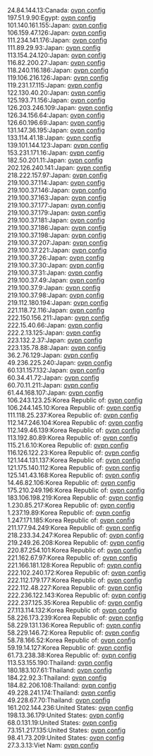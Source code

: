 24.84.144.13:Canada: [ovpn config](vpn/24_84_144_13.ovpn)  
197.51.9.90:Egypt: [ovpn config](vpn/197_51_9_90.ovpn)  
101.140.161.155:Japan: [ovpn config](vpn/101_140_161_155.ovpn)  
106.159.47.126:Japan: [ovpn config](vpn/106_159_47_126.ovpn)  
111.234.141.176:Japan: [ovpn config](vpn/111_234_141_176.ovpn)  
111.89.29.93:Japan: [ovpn config](vpn/111_89_29_93.ovpn)  
113.154.24.120:Japan: [ovpn config](vpn/113_154_24_120.ovpn)  
116.82.200.27:Japan: [ovpn config](vpn/116_82_200_27.ovpn)  
118.240.116.186:Japan: [ovpn config](vpn/118_240_116_186.ovpn)  
119.106.216.126:Japan: [ovpn config](vpn/119_106_216_126.ovpn)  
119.231.17.115:Japan: [ovpn config](vpn/119_231_17_115.ovpn)  
122.130.40.20:Japan: [ovpn config](vpn/122_130_40_20.ovpn)  
125.193.71.156:Japan: [ovpn config](vpn/125_193_71_156.ovpn)  
126.203.246.109:Japan: [ovpn config](vpn/126_203_246_109.ovpn)  
126.34.156.64:Japan: [ovpn config](vpn/126_34_156_64.ovpn)  
126.60.196.69:Japan: [ovpn config](vpn/126_60_196_69.ovpn)  
131.147.36.195:Japan: [ovpn config](vpn/131_147_36_195.ovpn)  
133.114.41.18:Japan: [ovpn config](vpn/133_114_41_18.ovpn)  
139.101.144.123:Japan: [ovpn config](vpn/139_101_144_123.ovpn)  
153.231.171.16:Japan: [ovpn config](vpn/153_231_171_16.ovpn)  
182.50.201.11:Japan: [ovpn config](vpn/182_50_201_11.ovpn)  
202.126.240.141:Japan: [ovpn config](vpn/202_126_240_141.ovpn)  
218.222.157.97:Japan: [ovpn config](vpn/218_222_157_97.ovpn)  
219.100.37.114:Japan: [ovpn config](vpn/219_100_37_114.ovpn)  
219.100.37.146:Japan: [ovpn config](vpn/219_100_37_146.ovpn)  
219.100.37.163:Japan: [ovpn config](vpn/219_100_37_163.ovpn)  
219.100.37.177:Japan: [ovpn config](vpn/219_100_37_177.ovpn)  
219.100.37.179:Japan: [ovpn config](vpn/219_100_37_179.ovpn)  
219.100.37.181:Japan: [ovpn config](vpn/219_100_37_181.ovpn)  
219.100.37.186:Japan: [ovpn config](vpn/219_100_37_186.ovpn)  
219.100.37.198:Japan: [ovpn config](vpn/219_100_37_198.ovpn)  
219.100.37.207:Japan: [ovpn config](vpn/219_100_37_207.ovpn)  
219.100.37.221:Japan: [ovpn config](vpn/219_100_37_221.ovpn)  
219.100.37.26:Japan: [ovpn config](vpn/219_100_37_26.ovpn)  
219.100.37.30:Japan: [ovpn config](vpn/219_100_37_30.ovpn)  
219.100.37.31:Japan: [ovpn config](vpn/219_100_37_31.ovpn)  
219.100.37.49:Japan: [ovpn config](vpn/219_100_37_49.ovpn)  
219.100.37.9:Japan: [ovpn config](vpn/219_100_37_9.ovpn)  
219.100.37.98:Japan: [ovpn config](vpn/219_100_37_98.ovpn)  
219.112.180.194:Japan: [ovpn config](vpn/219_112_180_194.ovpn)  
221.118.72.116:Japan: [ovpn config](vpn/221_118_72_116.ovpn)  
222.150.156.211:Japan: [ovpn config](vpn/222_150_156_211.ovpn)  
222.15.40.66:Japan: [ovpn config](vpn/222_15_40_66.ovpn)  
222.2.13.125:Japan: [ovpn config](vpn/222_2_13_125.ovpn)  
223.132.2.37:Japan: [ovpn config](vpn/223_132_2_37.ovpn)  
223.135.78.88:Japan: [ovpn config](vpn/223_135_78_88.ovpn)  
36.2.76.129:Japan: [ovpn config](vpn/36_2_76_129.ovpn)  
49.236.225.240:Japan: [ovpn config](vpn/49_236_225_240.ovpn)  
60.131.157.132:Japan: [ovpn config](vpn/60_131_157_132.ovpn)  
60.34.41.72:Japan: [ovpn config](vpn/60_34_41_72.ovpn)  
60.70.11.211:Japan: [ovpn config](vpn/60_70_11_211.ovpn)  
61.44.168.107:Japan: [ovpn config](vpn/61_44_168_107.ovpn)  
106.243.123.25:Korea Republic of: [ovpn config](vpn/106_243_123_25.ovpn)  
106.244.145.10:Korea Republic of: [ovpn config](vpn/106_244_145_10.ovpn)  
111.118.25.237:Korea Republic of: [ovpn config](vpn/111_118_25_237.ovpn)  
112.147.246.104:Korea Republic of: [ovpn config](vpn/112_147_246_104.ovpn)  
112.149.46.139:Korea Republic of: [ovpn config](vpn/112_149_46_139.ovpn)  
113.192.80.89:Korea Republic of: [ovpn config](vpn/113_192_80_89.ovpn)  
115.21.6.10:Korea Republic of: [ovpn config](vpn/115_21_6_10.ovpn)  
116.126.122.23:Korea Republic of: [ovpn config](vpn/116_126_122_23.ovpn)  
121.144.131.137:Korea Republic of: [ovpn config](vpn/121_144_131_137.ovpn)  
121.175.140.112:Korea Republic of: [ovpn config](vpn/121_175_140_112.ovpn)  
125.141.43.168:Korea Republic of: [ovpn config](vpn/125_141_43_168.ovpn)  
14.46.82.106:Korea Republic of: [ovpn config](vpn/14_46_82_106.ovpn)  
175.210.249.196:Korea Republic of: [ovpn config](vpn/175_210_249_196.ovpn)  
183.106.198.219:Korea Republic of: [ovpn config](vpn/183_106_198_219.ovpn)  
1.230.85.217:Korea Republic of: [ovpn config](vpn/1_230_85_217.ovpn)  
1.237.19.89:Korea Republic of: [ovpn config](vpn/1_237_19_89.ovpn)  
1.247.171.185:Korea Republic of: [ovpn config](vpn/1_247_171_185.ovpn)  
211.177.94.249:Korea Republic of: [ovpn config](vpn/211_177_94_249.ovpn)  
218.233.34.247:Korea Republic of: [ovpn config](vpn/218_233_34_247.ovpn)  
219.249.26.208:Korea Republic of: [ovpn config](vpn/219_249_26_208.ovpn)  
220.87.254.101:Korea Republic of: [ovpn config](vpn/220_87_254_101.ovpn)  
221.162.67.97:Korea Republic of: [ovpn config](vpn/221_162_67_97.ovpn)  
221.166.181.128:Korea Republic of: [ovpn config](vpn/221_166_181_128.ovpn)  
222.102.240.172:Korea Republic of: [ovpn config](vpn/222_102_240_172.ovpn)  
222.112.179.177:Korea Republic of: [ovpn config](vpn/222_112_179_177.ovpn)  
222.112.48.227:Korea Republic of: [ovpn config](vpn/222_112_48_227.ovpn)  
222.236.122.143:Korea Republic of: [ovpn config](vpn/222_236_122_143.ovpn)  
222.237.125.35:Korea Republic of: [ovpn config](vpn/222_237_125_35.ovpn)  
27.113.114.132:Korea Republic of: [ovpn config](vpn/27_113_114_132.ovpn)  
58.226.173.239:Korea Republic of: [ovpn config](vpn/58_226_173_239.ovpn)  
58.229.131.136:Korea Republic of: [ovpn config](vpn/58_229_131_136.ovpn)  
58.229.146.72:Korea Republic of: [ovpn config](vpn/58_229_146_72.ovpn)  
58.78.166.52:Korea Republic of: [ovpn config](vpn/58_78_166_52.ovpn)  
59.19.14.127:Korea Republic of: [ovpn config](vpn/59_19_14_127.ovpn)  
61.73.238.38:Korea Republic of: [ovpn config](vpn/61_73_238_38.ovpn)  
113.53.155.190:Thailand: [ovpn config](vpn/113_53_155_190.ovpn)  
180.183.107.61:Thailand: [ovpn config](vpn/180_183_107_61.ovpn)  
184.22.92.3:Thailand: [ovpn config](vpn/184_22_92_3.ovpn)  
184.82.206.108:Thailand: [ovpn config](vpn/184_82_206_108.ovpn)  
49.228.241.174:Thailand: [ovpn config](vpn/49_228_241_174.ovpn)  
49.228.67.70:Thailand: [ovpn config](vpn/49_228_67_70.ovpn)  
161.202.144.236:United States: [ovpn config](vpn/161_202_144_236.ovpn)  
198.13.36.179:United States: [ovpn config](vpn/198_13_36_179.ovpn)  
68.0.131.19:United States: [ovpn config](vpn/68_0_131_19.ovpn)  
73.151.217.135:United States: [ovpn config](vpn/73_151_217_135.ovpn)  
98.41.73.209:United States: [ovpn config](vpn/98_41_73_209.ovpn)  
27.3.3.13:Viet Nam: [ovpn config](vpn/27_3_3_13.ovpn)  
